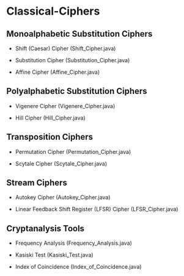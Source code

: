 # Classical-Ciphers

## Monoalphabetic Substitution Ciphers 

* Shift (Caesar) Cipher (Shift_Cipher.java)

* Substitution Cipher (Substitution_Cipher.java)

* Affine Cipher (Affine_Cipher.java)


## Polyalphabetic Substitution Ciphers

* Vigenere Cipher (Vigenere_Cipher.java)

* Hill Cipher (Hill_Cipher.java)


## Transposition Ciphers

* Permutation Cipher (Permutation_Cipher.java)

* Scytale Cipher (Scytale_Cipher.java)

## Stream Ciphers

* Autokey Cipher (Autokey_Cipher.java)

* Linear Feedback Shift Register (LFSR) Cipher (LFSR_Cipher.java)


## Cryptanalysis Tools

* Frequency Analysis (Frequency_Analysis.java)

* Kasiski Test (Kasiski_Test.java)

* Index of Coincidence (Index_of_Coincidence.java)
